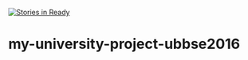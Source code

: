 [![Stories in Ready](https://badge.waffle.io/BeniGal/my-university-project-ubbse2016.png?label=ready&title=Ready)](https://waffle.io/BeniGal/my-university-project-ubbse2016)
# my-university-project-ubbse2016